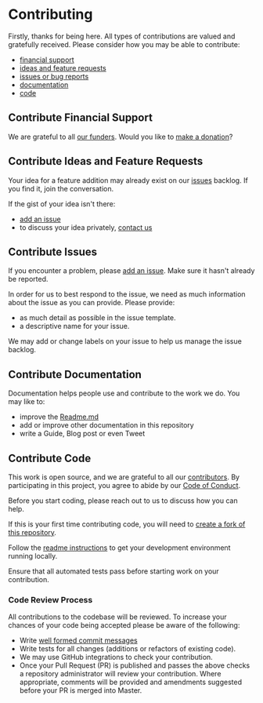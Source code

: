 # Contributing

Firstly, thanks for being here. All types of contributions are valued and gratefully received. Please consider how you may be able to contribute:

- [financial support](#contribute-financial-support)
- [ideas and feature requests](#contribute-ideas-and-feature-requests)
- [issues or bug reports](#contribute-issues)
- [documentation](#contribute-documentation)
- [code](#contribute-code)

## Contribute Financial Support

We are grateful to all [our funders][funders]. Would you like to [make a donation][donate]?

## Contribute Ideas and Feature Requests

Your idea for a feature addition may already exist on our [issues] backlog. If you find it, join the conversation.

If the gist of your idea isn't there:
- [add an issue][issues]
- to discuss your idea privately, [contact us][contact_us]

## Contribute Issues

If you encounter a problem, please [add an issue][issues]. Make sure it hasn't already be reported.

In order for us to best respond to the issue, we need as much information about the issue as you can provide. Please provide:

- as much detail as possible in the issue template.
- a descriptive name for your issue.

We may add or change labels on your issue to help us manage the issue backlog.

## Contribute Documentation

Documentation helps people use and contribute to the work we do. You may like to:

- improve the [Readme.md][readme]
- add or improve other documentation in this repository
- write a Guide, Blog post or even Tweet

## Contribute Code
This work is open source, and we are grateful to all our [contributors]. By participating in this project, you agree to abide by our [Code of Conduct][code_of_conduct].

Before you start coding, please reach out to us to discuss how you can help.

If this is your first time contributing code,  you will need to [create a fork of this repository](https://help.github.com/articles/fork-a-repo/).

Follow the [readme instructions][readme] to get your development environment running locally.

Ensure that all automated tests pass before starting work on your contribution.

### Code Review Process

All contributions to the codebase will be reviewed. To increase your chances of your code being accepted please be aware of the following:

- Write [well formed commit messages](http://tbaggery.com/2008/04/19/a-note-about-git-commit-messages.html)
- Write tests for all changes (additions or refactors of existing code).
- We may use GitHub integrations to check your contribution.
- Once your Pull Request (PR) is published and passes the above checks a repository administrator will review your contribution. Where appropriate, comments will be provided and amendments suggested before your PR is merged into Master.


[code_of_conduct]: CODE_OF_CONDUCT.md
[contact_us]: https://okfn.org/contact/
[contributors]: https://github.com/okfn/licenses/graphs/contributors
[donate]: https://okfn.org/donate/
[funders]: https://okfn.org/about/funders/
[issues]: https://github.com/okfn/licenses/issues
[readme]: ../README.md
